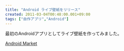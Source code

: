 ```yaml
---
title: "Android ライブ壁紙をリリース"
created: 2011-03-04T00:48:00.001+09:00
tags: ["自作アプリ","Android"]
---
```

最初のAndroidアプリとしてライブ壁紙を作ってみました。

[Android Market](https://market.android.com/details?id=com.sika524.android.livewallpaper.basicwall)
